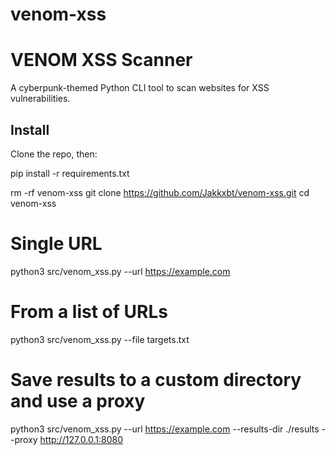 # venom-xss
# VENOM XSS Scanner

A cyberpunk-themed Python CLI tool to scan websites for XSS vulnerabilities.

## Install

Clone the repo, then:

pip install -r requirements.txt


rm -rf venom-xss 
git clone https://github.com/Jakkxbt/venom-xss.git
cd venom-xss

# Single URL
python3 src/venom_xss.py --url https://example.com

# From a list of URLs
python3 src/venom_xss.py --file targets.txt

# Save results to a custom directory and use a proxy
python3 src/venom_xss.py --url https://example.com --results-dir ./results --proxy http://127.0.0.1:8080

